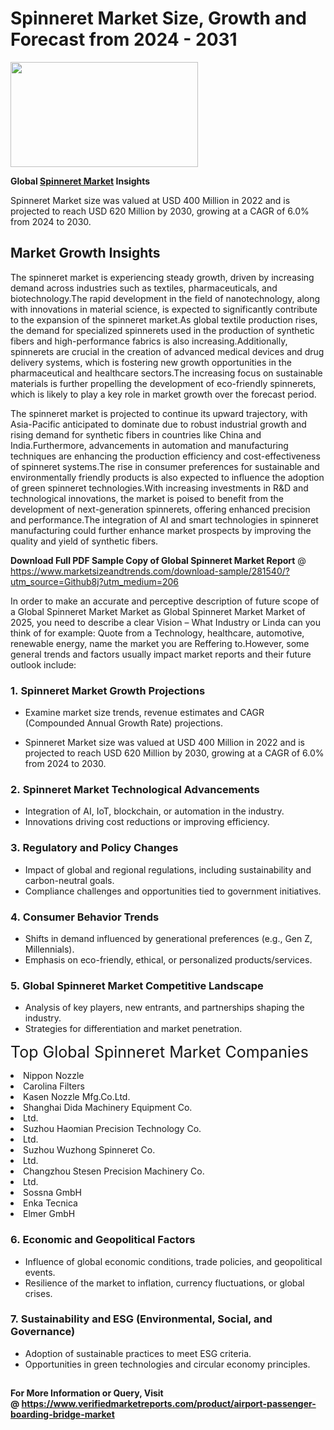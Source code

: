 <H1>Spinneret Market Size, Growth and Forecast from 2024 - 2031</H1><img class="aligncenter size-medium wp-image-584254" src="https://thirdeyenews.in/wp-content/uploads/2024/09/Global-Market-Research-300x168.jpeg" alt="" width="300" height="168" /><p><strong>Global&nbsp;<a href="https://www.marketsizeandtrends.com/download-sample/281540/?utm_source=Github8j?utm_medium=206">Spinneret Market</a> Insights</strong></p><p>Spinneret Market size was valued at USD 400 Million in 2022 and is projected to reach USD 620 Million by 2030, growing at a CAGR of 6.0% from 2024 to 2030.</p><p><h2>Market Growth Insights</h2> <p>The spinneret market is experiencing steady growth, driven by increasing demand across industries such as textiles, pharmaceuticals, and biotechnology.The rapid development in the field of nanotechnology, along with innovations in material science, is expected to significantly contribute to the expansion of the spinneret market.As global textile production rises, the demand for specialized spinnerets used in the production of synthetic fibers and high-performance fabrics is also increasing.Additionally, spinnerets are crucial in the creation of advanced medical devices and drug delivery systems, which is fostering new growth opportunities in the pharmaceutical and healthcare sectors.The increasing focus on sustainable materials is further propelling the development of eco-friendly spinnerets, which is likely to play a key role in market growth over the forecast period.</p> <p>The spinneret market is projected to continue its upward trajectory, with Asia-Pacific anticipated to dominate due to robust industrial growth and rising demand for synthetic fibers in countries like China and India.Furthermore, advancements in automation and manufacturing techniques are enhancing the production efficiency and cost-effectiveness of spinneret systems.The rise in consumer preferences for sustainable and environmentally friendly products is also expected to influence the adoption of green spinneret technologies.With increasing investments in R&D and technological innovations, the market is poised to benefit from the development of next-generation spinnerets, offering enhanced precision and performance.The integration of AI and smart technologies in spinneret manufacturing could further enhance market prospects by improving the quality and yield of synthetic fibers.</p> <p><span class=""><strong>Download Full PDF Sample Copy of Global Spinneret Market Report</strong> @ <a href="https://www.marketsizeandtrends.com/download-sample/281540/?utm_source=Github8j?utm_medium=206" target="_blank">https://www.marketsizeandtrends.com/download-sample/281540/?utm_source=Github8j?utm_medium=206</a></span></p><p>In order to make an accurate and perceptive description of future scope of a Global&nbsp;Spinneret Market Market as Global&nbsp;Spinneret Market Market of 2025, you need to describe a clear Vision &ndash; What Industry or Linda can you think of for example: Quote from a Technology, healthcare, automotive, renewable energy, name the market you are Reffering to.However, some general trends and factors usually impact market reports and their future outlook include:</p><h3>1.&nbsp;<strong>Spinneret Market Growth Projections</strong></h3><ul><li>Examine market size trends, revenue estimates and CAGR (Compounded Annual Growth Rate) projections.</li><li><p>Spinneret Market size was valued at USD 400 Million in 2022 and is projected to reach USD 620 Million by 2030, growing at a CAGR of 6.0% from 2024 to 2030.</p></li></ul><h3>2.&nbsp;<strong>Spinneret Market Technological Advancements</strong></h3><ul><li>Integration of AI, IoT, blockchain, or automation in the industry.</li><li>Innovations driving cost reductions or improving efficiency.</li></ul><h3>3.&nbsp;<strong>Regulatory and Policy Changes</strong></h3><ul><li>Impact of global and regional regulations, including sustainability and carbon-neutral goals.</li><li>Compliance challenges and opportunities tied to government initiatives.</li></ul><h3>4.&nbsp;<strong>Consumer Behavior Trends</strong></h3><ul><li>Shifts in demand influenced by generational preferences (e.g., Gen Z, Millennials).</li><li>Emphasis on eco-friendly, ethical, or personalized products/services.</li></ul><h3>5.&nbsp;<strong>Global Spinneret Market Competitive Landscape</strong></h3><ul><li>Analysis of key players, new entrants, and partnerships shaping the industry.</li><li>Strategies for differentiation and market penetration.</li></ul><p data-pm-slice="1 1 []"><span style="color: inherit; font-family: inherit; font-size: 25px;">Top Global Spinneret Market Companies</span></p><div class="" data-test-id=""><p><li>Nippon Nozzle</li><li> Carolina Filters</li><li> Kasen Nozzle Mfg.Co.Ltd.</li><li> Shanghai Dida Machinery Equipment Co.</li><li> Ltd.</li><li> Suzhou Haomian Precision Technology Co.</li><li> Ltd.</li><li> Suzhou Wuzhong Spinneret Co.</li><li> Ltd.</li><li> Changzhou Stesen Precision Machinery Co.</li><li> Ltd.</li><li> Sossna GmbH</li><li> Enka Tecnica</li><li> Elmer GmbH</li></p></div><h3>6.&nbsp;<strong>Economic and Geopolitical Factors</strong></h3><ul><li>Influence of global economic conditions, trade policies, and geopolitical events.</li><li>Resilience of the market to inflation, currency fluctuations, or global crises.</li></ul><h3>7.&nbsp;<strong>Sustainability and ESG (Environmental, Social, and Governance)</strong></h3><ul><li>Adoption of sustainable practices to meet ESG criteria.</li><li>Opportunities in green technologies and circular economy principles.</li></ul><h2><strong style="font-size: 14px;">For More Information or Query, Visit @&nbsp;</strong><a style="background-color: #ffffff; font-size: 14px;" href="https://www.marketsizeandtrends.com/report/spinneret-market/" target="_blank">https://www.verifiedmarketreports.com/product/airport-passenger-boarding-bridge-market</a></h2>